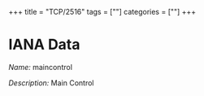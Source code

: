 +++
title = "TCP/2516"
tags = [""]
categories = [""]
+++

# IANA Data

_Name:_ maincontrol

_Description:_ Main Control

